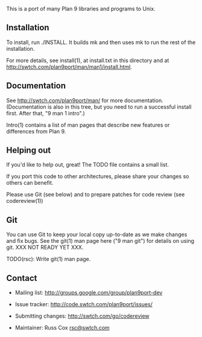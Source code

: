 This is a port of many Plan 9 libraries and programs to Unix.

Installation
------------

To install, run ./INSTALL.  It builds mk and then uses mk to
run the rest of the installation.  

For more details, see install(1), at install.txt in this directory
and at http://swtch.com/plan9port/man/man1/install.html.

Documentation
------------

See http://swtch.com/plan9port/man/ for more documentation.
(Documentation is also in this tree, but you need to run
a successful install first.  After that, "9 man 1 intro".)

Intro(1) contains a list of man pages that describe new features
or differences from Plan 9.

Helping out
------------

If you'd like to help out, great!  The TODO file contains a small list.

If you port this code to other architectures, please share your changes
so others can benefit.

Please use Git (see below) and to prepare patches for code review
(see codereview(1))

Git
---

You can use Git to keep your local copy up-to-date as we make 
changes and fix bugs.  See the git(1) man page here ("9 man git")
for details on using git. XXX NOT READY YET XXX.

TODO(rsc): Write git(1) man page.

Contact
-------

- Mailing list: http://groups.google.com/group/plan9port-dev
- Issue tracker: http://code.swtch.com/plan9port/issues/
- Submitting changes: http://swtch.com/go/codereview

- Maintainer: Russ Cox <rsc@swtch.com>
